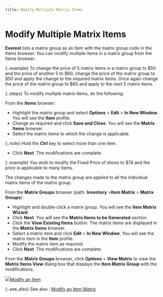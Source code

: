 ```yaml
---
title: Modify Multiple Matrix Items
---
```


# Modify Multiple Matrix Items


**Everest** lists a matrix group  as an item with the matrix group code in the Items browser. You can modify  multiple items in a matrix group from the Items browser.


{:.example}
To change the price of 5 matrix items in a  matrix group to $50 and the price of another 5 to $60, change the price  of the matrix group to $50 and apply the change to the required matrix  items. Once again change the price of the matrix group to $60 and apply  to the next 5 matrix items.


{:.steps}
To modify multiple matrix items, do the following:


From the **Items** browser:

- Highlight the matrix  group and select **Options** >  **Edit** > **In 
 New Window**. You will see the **Item**  profile.
- Change as required  and click **Save and Close**. You  will see the **Matrix Items** browser.
- Select the matrix  items to which the change is applicable.



{:.note}
Hold the **Ctrl**  key to select more than one item.

- Click **Next**.  The modifications are complete.



{:.example}
You wish to modify the Fixed Price of shoes  to $74 and the price is applicable to many items.


The changes made to the matrix group are applied to all the  individual matrix items of the matrix group.


From the **Matrix Groups**  browser (path: **Inventory** >**Item Matrix** > **Matrix 
 Groups**):

- Highlight and double-click  a matrix group. You will see the **Item 
 Matrix Wizard**.
- Click **Next**.  You will see the **Matrix Items to be Generated**  section.
- Click the **View Existing Items** button. The matrix  items are displayed in the **Matrix Items**  browser.
- Select a matrix  item and click **Edit** > **In New Window**. You will see the matrix  item in the **Item** profile.
- Modify the matrix  item as required.
- Click **Next**.  The modifications are complete.



From the **Matrix Groups**  browser, click **Options** > **View Matrix** to view the **Matrix 
 Items View** dialog box that displays the **Item 
 Matrix Group** with the modifications.


![]({{site.mi_baseurl}}/img/lens.gif)[Modify  an Item]({{site.mi_baseurl}}/create-regular-items-kits-and-assemblies/creating-an-item/modifying_item_information.html)


{:.see_also}
See also
: [Modify an Item  Matrix]({{site.mi_baseurl}}/creating-matrix-group-and-matrix-items/modifying_item_matrix.html)

